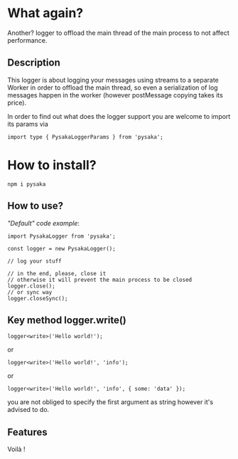 # What again?
Another? logger to offload the main thread of the main process to not affect performance.

## Description

This logger is about logging your messages using streams to a separate Worker in order to offload the main thread, so even a serialization of log messages happen in the worker (however postMessage copying takes its price).

In order to find out what does the logger support you are welcome to import its params via

`import type { PysakaLoggerParams } from 'pysaka';`

# How to install?

`npm i pysaka`

## How to use?

*"Default" code example*:

    import PysakaLogger from 'pysaka';

    const logger = new PysakaLogger();

    // log your stuff

    // in the end, please, close it
    // otherwise it will prevent the main process to be closed
    logger.close();
    // or sync way
    logger.closeSync();

## Key method logger.write()

    logger<write>('Hello world!');
or

    logger<write>('Hello world!', 'info');
or

    logger<write>('Hello world!', 'info', { some: 'data' });

you are not obliged to specify the first argument as string however it's advised to do.

## Features


Voilà !
